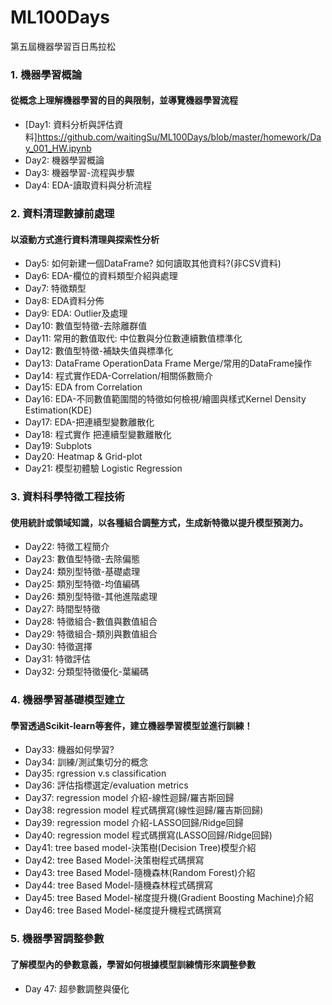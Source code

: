 # ML100Days
第五屆機器學習百日馬拉松

### 1. 機器學習概論
#### 從概念上理解機器學習的目的與限制，並導覽機器學習流程
+ [Day1: 資料分析與評估資料]<https://github.com/waitingSu/ML100Days/blob/master/homework/Day_001_HW.ipynb>
+ Day2: 機器學習概論
+ Day3: 機器學習-流程與步驟
+ Day4: EDA-讀取資料與分析流程

### 2. 資料清理數據前處理
#### 以滾動方式進行資料清理與探索性分析
+ Day5: 如何新建一個DataFrame? 如何讀取其他資料?(非CSV資料)
+ Day6: EDA-欄位的資料類型介紹與處理
+ Day7: 特徵類型
+ Day8: EDA資料分佈
+ Day9: EDA: Outlier及處理
+ Day10: 數值型特徵-去除離群值
+ Day11: 常用的數值取代: 中位數與分位數連續數值標準化
+ Day12: 數值型特徵-補缺失值與標準化
+ Day13: DataFrame OperationData Frame Merge/常用的DataFrame操作
+ Day14: 程式實作EDA-Correlation/相關係數簡介
+ Day15: EDA from Correlation
+ Day16: EDA-不同數值範圍間的特徵如何檢視/繪圖與樣式Kernel Density Estimation(KDE)
+ Day17: EDA-把連續型變數離散化
+ Day18: 程式實作 把連續型變數離散化
+ Day19: Subplots
+ Day20: Heatmap & Grid-plot
+ Day21: 模型初體驗 Logistic Regression

### 3. 資料科學特徵工程技術
#### 使用統計或領域知識，以各種組合調整方式，生成新特徵以提升模型預測力。
+ Day22: 特徵工程簡介
+ Day23: 數值型特徵-去除偏態
+ Day24: 類別型特徵-基礎處理
+ Day25: 類別型特徵-均值編碼
+ Day26: 類別型特徵-其他進階處理
+ Day27: 時間型特徵
+ Day28: 特徵組合-數值與數值組合
+ Day29: 特徵組合-類別與數值組合
+ Day30: 特徵選擇
+ Day31: 特徵評估
+ Day32: 分類型特徵優化-葉編碼

### 4. 機器學習基礎模型建立
#### 學習透過Scikit-learn等套件，建立機器學習模型並進行訓練！
+ Day33: 機器如何學習?
+ Day34: 訓練/測試集切分的概念
+ Day35: rgression v.s classification
+ Day36: 評估指標選定/evaluation metrics
+ Day37: regression model 介紹-線性迴歸/羅吉斯回歸
+ Day38: regression model 程式碼撰寫(線性迴歸/羅吉斯回歸)
+ Day39: regression model 介紹-LASSO回歸/Ridge回歸
+ Day40: regression model 程式碼撰寫(LASSO回歸/Ridge回歸)
+ Day41: tree based model-決策樹(Decision Tree)模型介紹
+ Day42: tree Based Model-決策樹程式碼撰寫
+ Day43: tree Based Model-隨機森林(Random Forest)介紹
+ Day44: tree Based Model-隨機森林程式碼撰寫
+ Day45: tree Based Model-梯度提升機(Gradient Boosting Machine)介紹
+ Day46: tree Based Model-梯度提升機程式碼撰寫

### 5. 機器學習調整參數
#### 了解模型內的參數意義，學習如何根據模型訓練情形來調整參數
+ Day 47: 超參數調整與優化

